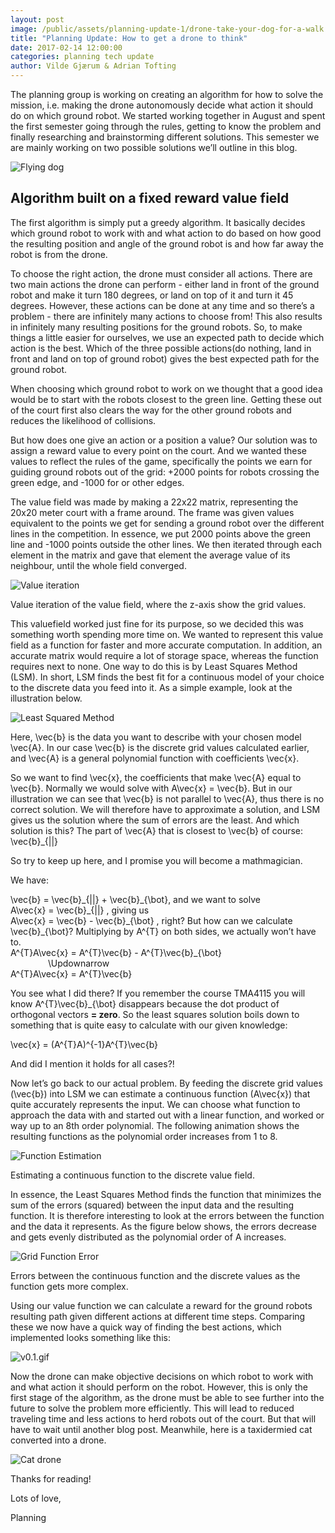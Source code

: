```yaml
---
layout: post
image: /public/assets/planning-update-1/drone-take-your-dog-for-a-walk.jpg
title: "Planning Update: How to get a drone to think"
date: 2017-02-14 12:00:00
categories: planning tech update
author: Vilde Gjærum & Adrian Tofting
---
```

The planning group is working on creating an algorithm for how to solve the mission, i.e. making the drone autonomously decide what action it should do on which ground robot. We started working together in August and spent the first semester going through the rules, getting to know the problem and finally researching and brainstorming different solutions. This semester we are mainly working on two possible solutions we’ll outline in this blog.

![Flying dog](/public/assets/planning-update-1/drone-take-your-dog-for-a-walk.jpg)

Algorithm built on a fixed reward value field
-------------------------------------------
The first algorithm is simply put a greedy algorithm. It basically decides which ground robot to work with and what action to do based on how good the resulting position and angle of the ground robot is and how far away the robot is from the drone.

To choose the right action, the drone must consider all actions. There are two main actions the drone can perform - either land in front of the ground robot and make it turn 180 degrees, or land on top of it and turn it 45 degrees. However, these actions can be done at any time and so there’s a problem - there are infinitely many actions to choose from! This also results in infinitely many resulting positions for the ground robots. So, to make things a little easier for ourselves, we use an expected path to decide which action is the best. Which of the three possible actions(do nothing, land in front and land on top of ground robot) gives the best expected path for the ground robot.

When choosing which ground robot to work on we thought that a good idea would be to start with the robots closest to the green line. Getting these out of the court first also clears the way for the other ground robots and reduces the likelihood of collisions.

But how does one give an action or a position a value? Our solution was to assign a reward value to every point on the court. And we wanted these values to reflect the rules of the game, specifically the points we earn for guiding ground robots out of the grid: +2000 points for robots crossing the green edge, and -1000 for or other edges. 

The value field was made by making a 22x22 matrix, representing the 20x20 meter court with a frame around. The frame was given values equivalent to the points we get for sending a ground robot over the different lines in the competition. In essence, we put 2000 points above the green line and -1000 points outside the other lines. We then iterated through each element in the matrix and gave that element the average value of its neighbour, until the whole field converged.

![Value iteration](/public/assets/planning-update-1/value-iteration.gif)
<figcaption>Value iteration of the value field, where the z-axis show the grid values.</figcaption>

This valuefield worked just fine for its purpose, so we decided this was something worth spending more time on. We wanted to represent this value field as a function for faster and more accurate computation. In addition, an accurate matrix would require a lot of storage space, whereas the function requires next to none.
One way to do this is by Least Squares Method (LSM). In short, LSM finds the best fit for a continuous model of your choice to the discrete data you feed into it. As a simple example, look at the illustration below.

![Least Squared Method](/public/assets/planning-update-1/lsm-illustration.jpg)

Here, <tex>\\vec{b}</tex> is the data you want to describe with your chosen model <tex>\\vec{A}</tex>.
In our case <tex>\\vec{b}</tex> is the discrete grid values calculated earlier, and <tex>\\vec{A}</tex> is a general polynomial function with coefficients <tex>\\vec{x}</tex>.

So we want to find <tex>\\vec{x}</tex>, the coefficients that make <tex>\\vec{A}</tex> equal to <tex>\\vec{b}</tex>. Normally we would solve with <tex>A\\vec{x} = \\vec{b}</tex>. But in our illustration we can see that <tex>\\vec{b}</tex> is not parallel to <tex>\\vec{A}</tex>, thus there is no correct solution. We will therefore have to approximate a solution, and LSM gives us the solution where the sum of errors are the least. And which solution is this? The part of <tex>\\vec{A}</tex> that is closest to <tex>\\vec{b}</tex> of course: <tex>\\vec{b}_{||}</tex>

So try to keep up here, and I promise you will become a mathmagician.

We have:

<tex>\\vec{b} = \\vec{b}\_{||} + \\vec{b}\_{\\bot}</tex>, and we want to solve  
<tex>A\\vec{x} = \\vec{b}\_{||}</tex> , giving us  
<tex>A\\vec{x} = \\vec{b} - \\vec{b}\_{\\bot}</tex> , right? But how can we calculate <tex>\\vec{b}\_{\\bot}</tex>? Multiplying by <tex>A^{T}</tex> on both sides, we actually won’t have to.  
<tex>A^{T}A\\vec{x} = A^{T}\\vec{b} - A^{T}\\vec{b}\_{\\bot}</tex>  
<tex style="margin-left: 60px">\\Updownarrow</tex>  
<tex>A^{T}A\\vec{x} = A^{T}\\vec{b}</tex>

You see what I did there? If you remember the course TMA4115 you will know <tex>A^{T}\\vec{b}\_{\\bot}</tex> disappears because the dot product of orthogonal vectors **= zero**. So the least squares solution boils down to something that is quite easy to calculate with our given knowledge:

<tex>\\vec{x} = (A^{T}A)^{-1}A^{T}\\vec{b}</tex>

And did I mention it holds for all cases?!

Now let’s go back to our actual problem. By feeding the discrete grid values (<tex>\\vec{b}</tex>) into LSM we can estimate a continuous function (<tex>A\\vec{x}</tex>) that quite accurately represents the input. We can choose what function to approach the data with and started out with a linear function, and worked or way up to an 8th order polynomial. The following animation shows the resulting functions as the polynomial order increases from 1 to 8.


![Function Estimation](/public/assets/planning-update-1/function-estimation.gif)
<figcaption>Estimating a continuous function to the discrete value field.</figcaption>

In essence, the Least Squares Method finds the function that minimizes the sum of the errors (squared) between the input data and the resulting function. It is therefore interesting to look at the errors between the function and the data it represents. As the figure below shows, the errors decrease and gets evenly distributed as the polynomial order of A increases.

![Grid Function Error](/public/assets/planning-update-1/grid-func-error.gif)
<figcaption>Errors between the continuous function and the discrete values as the function gets more complex.</figcaption>

Using our value function we can calculate a reward for the ground robots resulting path given different actions at different time steps. Comparing these we now have a quick way of finding the best actions, which implemented looks something like this:

![v0.1.gif](/public/assets/planning-update-1/v0.1.gif)

Now the drone can make objective decisions on which robot to work with and what action it should perform on the robot. However, this is only the first stage of the algorithm, as the drone must be able to see further into the future to solve the problem more efficiently. This will lead to reduced traveling time and less actions to herd robots out of the court. But that will have to wait until another blog post. Meanwhile, here is a taxidermied cat converted into a drone.

![Cat drone](http://i.giphy.com/h5NXof7XfEYHm.gif)

Thanks for reading! 

Lots of love,

Planning
